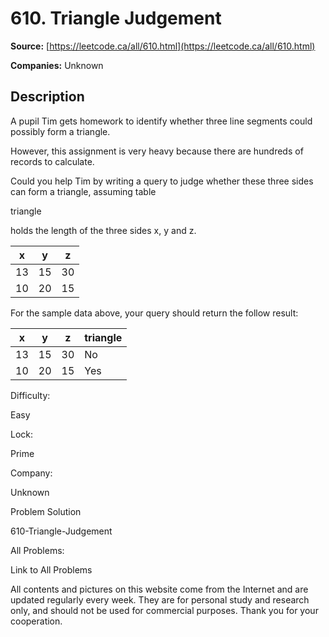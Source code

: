 # 610. Triangle Judgement

**Source:** [https://leetcode.ca/all/610.html](https://leetcode.ca/all/610.html)

**Companies:** Unknown

## Description

A pupil Tim gets homework to identify whether three line segments could possibly form a
    triangle.

However, this assignment is very heavy because there are hundreds of records to calculate.

Could you help Tim by writing a query to judge whether these three sides can form a triangle,
    assuming table

triangle

holds the length of the three sides x, y and z.

| x  | y  | z  |
|----|----|----|
| 13 | 15 | 30 |
| 10 | 20 | 15 |

For the sample data above, your query should return the follow result:

| x  | y  | z  | triangle |
|----|----|----|----------|
| 13 | 15 | 30 | No       |
| 10 | 20 | 15 | Yes      |

Difficulty:

Easy

Lock:

Prime

Company:

Unknown

Problem Solution

610-Triangle-Judgement

All Problems:

Link to All Problems

All contents and pictures on this website come from the Internet and are updated regularly every week. They are for personal study and research only, and should not be used for commercial purposes. Thank you for your cooperation.

